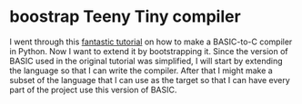 # boostrap Teeny Tiny compiler

I went through this [fantastic tutorial](https://austinhenley.com/blog/teenytinycompiler1.html) on how to make a BASIC-to-C compiler in Python. Now I want to extend it by bootstrapping it. Since the version of BASIC used in the original tutorial was simplified, I will start by extending the language so that I can write the compiler. After that I might make a subset of the language that I can use as the target so that I can have every part of the project use this version of BASIC.
